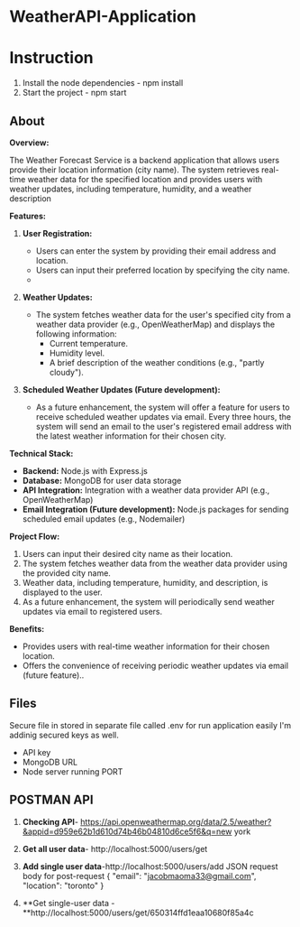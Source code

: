 # WeatherAPI-Application
# Instruction

 1. Install the node dependencies - npm install 
 2. Start the project - npm start

## About
**Overview:**

The Weather Forecast Service is a backend application that allows users  provide their location information (city name). The system retrieves real-time weather data for the specified location and provides users with weather updates, including temperature, humidity, and a weather description

**Features:**

1.  **User Registration:**
    -   Users can enter the system by providing their email address and location.
    -   Users can input their preferred location by specifying the city name.
    - 
3.  **Weather Updates:**
    
    -   The system fetches weather data for the user's specified city from a weather data provider (e.g., OpenWeatherMap) and displays the following information:
        -   Current temperature.
        -   Humidity level.
        -   A brief description of the weather conditions (e.g., "partly cloudy").
4.  **Scheduled Weather Updates (Future development):**
    
    -   As a future enhancement, the system will offer a feature for users to receive scheduled weather updates via email. Every three hours, the system will send an email to the user's registered email address with the latest weather information for their chosen city.

**Technical Stack:**

-   **Backend:** Node.js with Express.js
-   **Database:** MongoDB for user data storage
-   **API Integration:** Integration with a weather data provider API (e.g., OpenWeatherMap)
-   **Email Integration (Future development):** Node.js packages for sending scheduled email updates (e.g., Nodemailer)

**Project Flow:**
1.  Users can input their desired city name as their location.
3.  The system fetches weather data from the weather data provider using the provided city name.
4.  Weather data, including temperature, humidity, and description, is displayed to the user.
5.  As a future enhancement, the system will periodically send weather updates via email to registered users.

**Benefits:**

-   Provides users with real-time weather information for their chosen location.
-   Offers the convenience of receiving periodic weather updates via email (future feature)..


##  Files

Secure file in stored in separate file  called .env   for run application easily I'm addinig secured keys as well.

 -  API key 
 -  MongoDB URL
 -  Node server running PORT

## POSTMAN API 
 1. **Checking API**- https://api.openweathermap.org/data/2.5/weather?&appid=d959e62b1d610d74b46b04810d6ce5f6&q=new york

 2. **Get all user data**- http://localhost:5000/users/get
 3. **Add  single user data**-http://localhost:5000/users/add
JSON request  body for post-request
{
"email":  "jacobmaoma33@gmail.com",
"location":  "toronto"
}
 4. **Get single-user data -**http://localhost:5000/users/get/650314ffd1eaa10680f85a4c
